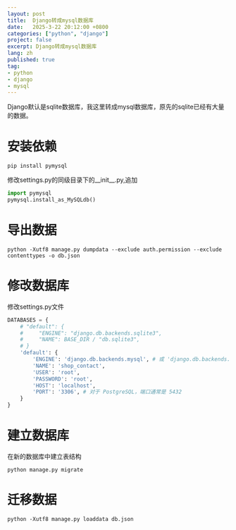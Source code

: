 ```yaml
---
layout: post
title:  Django转成mysql数据库
date:   2025-3-22 20:12:00 +0800
categories: ["python", "django"]
project: false
excerpt: Django转成mysql数据库
lang: zh
published: true
tag:
- python
- django
- mysql
---
```


Django默认是sqlite数据库，我这里转成mysql数据库，原先的sqlite已经有大量的数据。  

# 安装依赖
```
pip install pymysql
```
修改settings.py的同级目录下的__init__.py,追加
```python
import pymysql
pymysql.install_as_MySQLdb()
```
# 导出数据
```
python -Xutf8 manage.py dumpdata --exclude auth.permission --exclude contenttypes -o db.json
```
# 修改数据库
修改settings.py文件
```python
DATABASES = {
    # "default": {
    #     "ENGINE": "django.db.backends.sqlite3",
    #     "NAME": BASE_DIR / "db.sqlite3",
    # }
	'default': {
		'ENGINE': 'django.db.backends.mysql', # 或 'django.db.backends.postgresql'
		'NAME': 'shop_contact',
		'USER': 'root',
		'PASSWORD': 'root',
		'HOST': 'localhost',
		'PORT': '3306', # 对于 PostgreSQL，端口通常是 5432
	}
}

```

# 建立数据库
在新的数据库中建立表结构
```
python manage.py migrate
```
# 迁移数据
```
python -Xutf8 manage.py loaddata db.json
```